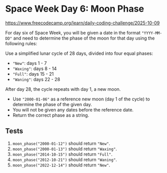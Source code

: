 # Space Week Day 6: Moon Phase

https://www.freecodecamp.org/learn/daily-coding-challenge/2025-10-09

For day six of Space Week, you will be given a date in the format `"YYYY-MM-DD"` and need to determine the phase of the moon for that day using the following rules:

Use a simplified lunar cycle of 28 days, divided into four equal phases:

- `"New"`: days 1 - 7
- `"Waxing"`: days 8 - 14
- `"Full"`: days 15 - 21
- `"Waning"`: days 22 - 28

After day 28, the cycle repeats with day 1, a new moon.

- Use `"2000-01-06"` as a reference new moon (day 1 of the cycle) to determine the phase of the given day.
- You will not be given any dates before the reference date.
- Return the correct phase as a string.

## Tests

1. `moon_phase("2000-01-12")` should return `"New"`.
1. `moon_phase("2000-01-13")` should return `"Waxing"`.
1. `moon_phase("2014-10-15")` should return `"Full"`.
1. `moon_phase("2012-10-21")` should return `"Waning"`.
1. `moon_phase("2022-12-14")` should return `"New"`.
